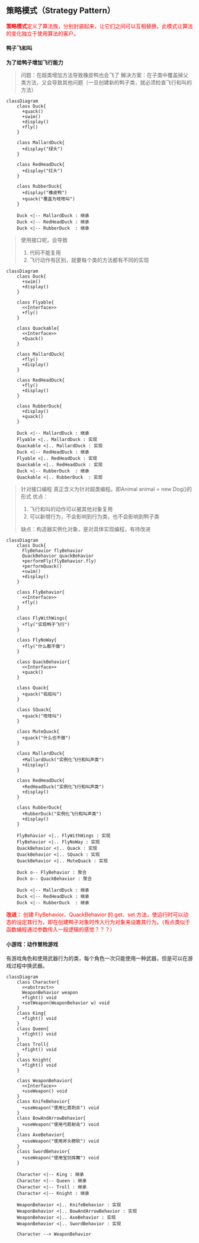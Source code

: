## 策略模式（Strategy Pattern）

<span style='color:red'>**策略模式**定义了算法族，分别封装起来，让它们之间可以互相替换，此模式让算法的变化独立于使用算法的客户。</span>

#### 鸭子飞和叫

**为了给鸭子增加飞行能力**

> 问题：在超类增加方法导致橡皮鸭也会飞了
> 解决方案：在子类中覆盖掉父类方法，又会导致其他问题（一旦创建新的鸭子类，就必须检查飞行和叫的方法）
```mermaid
classDiagram
	class Duck{
	  +quack()
	  +swim()
	  +display()
	  +fly()
    }

    class MallardDuck{
	  +display("绿头")
    }

    class RedHeadDuck{
	  +display("红头")
    }

	class RubberDuck{
	  +display("橡皮鸭")
	  +quack("覆盖为吱吱叫")
    }

	Duck <|-- MallardDuck : 继承
	Duck <|-- RedHeadDuck : 继承
	Duck <|-- RubberDuck  : 继承
```

> 使用接口呢，会导致
> 1. 代码不能复用
> 2. 飞行动作有区别，就要每个类的方法都有不同的实现

```mermaid
classDiagram
	class Duck{
	  +swim()
	  +display()
    }

	class Flyable{
	  <<Interface>>
	  +fly()
	}

	class Quackable{
	  <<Interface>>
	  +Quack()
	}

    class MallardDuck{
	  +fly()
	  +display()
    }

    class RedHeadDuck{
	  +fly()
	  +display()
    }

	class RubberDuck{
	  +display()
	  +quack()
    }

	Duck <|-- MallardDuck : 继承
	Flyable <|.. MallardDuck : 实现
	Quackable <|.. MallardDuck : 实现
	Duck <|-- RedHeadDuck : 继承
	Flyable <|.. RedHeadDuck : 实现
	Quackable <|.. RedHeadDuck : 实现
	Duck <|-- RubberDuck  : 继承
	Quackable <|.. RubberDuck  : 实现
```

> 针对接口编程 真正含义为针对超类编程。即Animal animal = new Dog()的形式
> 优点：
> 1. 飞行和叫的动作可以被其他对象复用
> 2. 可以新增行为，不会影响到行为类，也不会影响到鸭子类
>
> 缺点：构造器实例化对象，是对具体实现编程，有待改进

```mermaid
classDiagram
	class Duck{
	  FlyBehavior flyBehavior
	  QuackBehavior quackBehavior
	  +performFly(flyBehavior.fly)
	  +performQuack()
	  +swim()
	  +display()
    }

	class FlyBehavior{
	  <<Interface>>
	  +fly()
	}

	class FlyWithWings{
	  +fly("实现鸭子飞行")
	}

	class FlyNoWay{
	  +fly("什么都不做")
	}

	class QuackBehavior{
	  <<Interface>>
	  +quack()
	}

	class Quack{
	  +quack("呱呱叫")
	}

	class SQuack{
	  +quack("吱吱叫")
	}

	class MuteQuack{
	  +quack("什么也不做")
	}

    class MallardDuck{
	  +MallardDuck("实例化飞行和叫声类")
	  +display()
    }

    class RedHeadDuck{
	  +RedHeadDuck("实例化飞行和叫声类")
	  +display()
    }

	class RubberDuck{
	  +RubberDuck("实例化飞行和叫声类")
	  +display()
    }

	FlyBehavior <|.. FlyWithWings : 实现
	FlyBehavior <|.. FlyNoWay : 实现
	QuackBehavior <|.. Quack : 实现
	QuackBehavior <|.. SQuack : 实现
	QuackBehavior <|.. MuteQuack : 实现

	Duck o-- FlyBehavior : 聚合
	Duck o-- QuackBehavior : 聚合

	Duck <|-- MallardDuck : 继承
	Duck <|-- RedHeadDuck : 继承
	Duck <|-- RubberDuck  : 继承
```

<span style='color:red'>**改进：** 创建 FlyBehavior、QuackBehavior 的 get、set 方法，使运行时可以动态的设定其行为，即在创建鸭子对象时传入行为对象来设置其行为。（有点类似于函数编程通过参数传入一段逻辑的感觉？？？）</span>

#### 小游戏：动作冒险游戏

有游戏角色和使用武器行为的类，每个角色一次只能使用一种武器，但是可以在游戏过程中换武器。

```mermaid
classDiagram
	class Character{
	  <<abstract>>
	  WeaponBehavior weapon
	  +fight() void
	  +setWeapon(WeaponBehavior w) void
    }
	class King{
	  +fight() void
    }
	class Queen{
	  +fight() void
    }
	class Troll{
	  +fight() void
    }
	class Knight{
	  +fight() void
    }

	class WeaponBehavior{
	  <<Interface>>
	  +useWeapon() void
    }
	class KnifeBehavior{
	  +useWeapon("使用匕首刺杀") void
    }
	class BowAndArrowBehavior{
	  +useWeapon("使用弓箭射击") void
    }
	class AxeBehavior{
	  +useWeapon("使用斧头劈砍") void
    }
	class SwordBehavior{
	  +useWeapon("使用宝剑挥舞") void
    }

	Character <|-- King : 继承
	Character <|-- Queen : 继承
	Character <|-- Troll : 继承
	Character <|-- Knight : 继承

	WeaponBehavior <|.. KnifeBehavior : 实现
	WeaponBehavior <|.. BowAndArrowBehavior : 实现
	WeaponBehavior <|.. AxeBehavior : 实现
	WeaponBehavior <|.. SwordBehavior : 实现

	Character --> WeaponBehavior
```